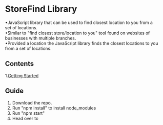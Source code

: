 # StoreFind Library
•JavaScript library that can be used to find closest location to you from a set of locations. <br>
•Similar to "find closest store/location to you" tool found on websites of businesses with multiple branches. <br>
•Provided a location the JavaScript library finds the closest locations to you from a set of locations.<br>

## Contents
1.[Getting Started](#Guide) <br>


## Guide
1. Download the repo.
2. Run "npm install" to install node_modules
3. Run "npm start"
4. Head over to 
